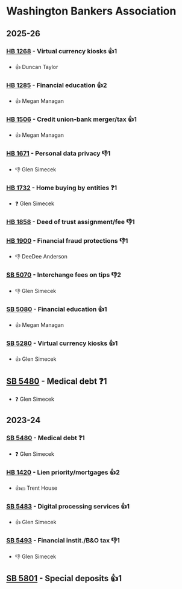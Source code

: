 # Washington Bankers Association
## 2025-26

### [HB 1268](/bill/2025-26/hb/1268/) - Virtual currency kiosks 👍1  
* 👍 Duncan Taylor

### [HB 1285](/bill/2025-26/hb/1285/) - Financial education 👍2  
* 👍 Megan Managan

### [HB 1506](/bill/2025-26/hb/1506/) - Credit union-bank merger/tax 👍1  
* 👍 Megan Managan

### [HB 1671](/bill/2025-26/hb/1671/) - Personal data privacy  👎1 
* 👎 Glen Simecek

### [HB 1732](/bill/2025-26/hb/1732/) - Home buying by entities   ❓1
* ❓ Glen Simecek

### [HB 1858](/bill/2025-26/hb/1858/) - Deed of trust assignment/fee  👎1 

### [HB 1900](/bill/2025-26/hb/1900/) - Financial fraud protections  👎1 
* 👎 DeeDee Anderson

### [SB 5070](/bill/2025-26/sb/5070/) - Interchange fees on tips  👎2 
* 👎 Glen Simecek

### [SB 5080](/bill/2025-26/sb/5080/) - Financial education 👍1  
* 👍 Megan Managan

### [SB 5280](/bill/2025-26/sb/5280/) - Virtual currency kiosks 👍1  
* 👍 Glen Simecek

## [SB 5480](/bill/2025-26/sb/5480/) - Medical debt   ❓1
* ❓ Glen Simecek

## 2023-24

### [SB 5480](/bill/2023-24/sb/5480/) - Medical debt   ❓1
* ❓ Glen Simecek

### [HB 1420](/bill/2023-24/hb/1420/) - Lien priority/mortgages 👍2  
* 👍💵 Trent House

### [SB 5483](/bill/2023-24/sb/5483/) - Digital processing services 👍1  
* 👍 Glen Simecek

### [SB 5493](/bill/2023-24/sb/5493/) - Financial instit./B&O tax  👎1 
* 👎 Glen Simecek

## [SB 5801](/bill/2023-24/sb/5801/) - Special deposits 👍1  
